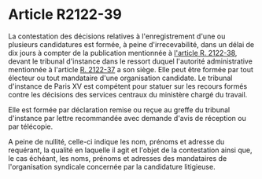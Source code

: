 # Article R2122-39

La contestation des décisions relatives à l'enregistrement d'une ou plusieurs candidatures est formée, à peine d'irrecevabilité, dans un délai de dix jours à compter de la publication mentionnée à [l'article R. 2122-38][1], devant le tribunal d'instance dans le ressort duquel l'autorité administrative mentionnée à l'article [R. 2122-37][2] a son siège. Elle peut être formée par tout électeur ou tout mandataire d'une organisation candidate. Le tribunal d'instance de Paris XV est compétent pour statuer sur les recours formés contre les décisions des services centraux du ministère chargé du travail. 
  
  
Elle est formée par déclaration remise ou reçue au greffe du tribunal d'instance par lettre recommandée avec demande d'avis de réception ou par télécopie. 
  
  
A peine de nullité, celle-ci indique les nom, prénoms et adresse du requérant, la qualité en laquelle il agit et l'objet de la contestation ainsi que, le cas échéant, les noms, prénoms et adresses des mandataires de l'organisation syndicale concernée par la candidature litigieuse.

 [1]: /affichCodeArticle.do?cidTexte=LEGITEXT000006072050&idArticle=LEGIARTI000024280432&dateTexte=&categorieLien=cid
 [2]: /affichCodeArticle.do?cidTexte=LEGITEXT000006072050&idArticle=LEGIARTI000024280430&dateTexte=&categorieLien=cid
